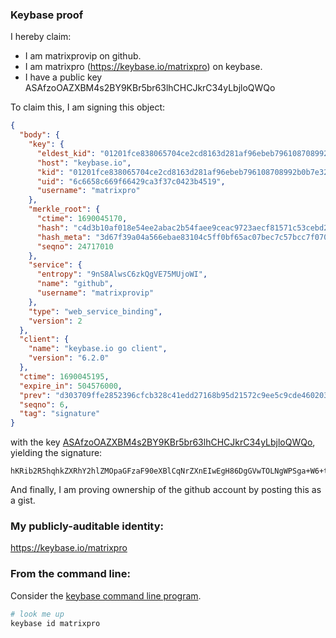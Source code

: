 ### Keybase proof

I hereby claim:

  * I am matrixprovip on github.
  * I am matrixpro (https://keybase.io/matrixpro) on keybase.
  * I have a public key ASAfzoOAZXBM4s2BY9KBr5br63lhCHCJkrC34yLbjloQWQo

To claim this, I am signing this object:

```json
{
  "body": {
    "key": {
      "eldest_kid": "01201fce838065704ce2cd8163d281af96ebeb796108708992b0b7e322db8e5a10590a",
      "host": "keybase.io",
      "kid": "01201fce838065704ce2cd8163d281af96ebeb796108708992b0b7e322db8e5a10590a",
      "uid": "6c6658c669f66429ca3f37c0423b4519",
      "username": "matrixpro"
    },
    "merkle_root": {
      "ctime": 1690045170,
      "hash": "c4d3b10af018e54ee2abac2b54faee9ceac9723aecf81571c53cebd2401e6d6fcecca76aea34e6892e65736e96c70ec7b612729e51ccbb929f6b87c1fe12f2f0",
      "hash_meta": "3d67f39a04a566ebae83104c5ff0bf65ac07bec7c57bcc7f070a62fd8800b47a",
      "seqno": 24717010
    },
    "service": {
      "entropy": "9nS8AlwsC6zkQgVE75MUjoWI",
      "name": "github",
      "username": "matrixprovip"
    },
    "type": "web_service_binding",
    "version": 2
  },
  "client": {
    "name": "keybase.io go client",
    "version": "6.2.0"
  },
  "ctime": 1690045195,
  "expire_in": 504576000,
  "prev": "d303709ffe2852396cfcb328c41edd27168b95d21572c9ee5c9cde4602038a8b",
  "seqno": 6,
  "tag": "signature"
}
```

with the key [ASAfzoOAZXBM4s2BY9KBr5br63lhCHCJkrC34yLbjloQWQo](https://keybase.io/matrixpro), yielding the signature:

```
hKRib2R5hqhkZXRhY2hlZMOpaGFzaF90eXBlCqNrZXnEIwEgH86DgGVwTOLNgWPSga+W6+t5YQhwiZKwt+Mi245aEFkKp3BheWxvYWTESpcCBsQg0wNwn/4oUjls/LMoxB7dJxaLldIVcsnuXJzeRgIDiovEIH9Nv5UhQ0xLtRYu7bOFNnMtcS4P1RWp3Kl6aUQ31AsMAgHCo3NpZ8RAWksQr1gyvDf4lII5fiw6ttQb0OSPl3LkKlfufc/u10qNZWSoFRwK1jIUpbLIZfkMDg3BRtf8XSnvEWzdukrBBahzaWdfdHlwZSCkaGFzaIKkdHlwZQildmFsdWXEINZiitLjcY1GK+LdoF5Owvd2/wZW+AQq1qPdbr9NldZ6o3RhZ80CAqd2ZXJzaW9uAQ==

```

And finally, I am proving ownership of the github account by posting this as a gist.

### My publicly-auditable identity:

https://keybase.io/matrixpro

### From the command line:

Consider the [keybase command line program](https://keybase.io/download).

```bash
# look me up
keybase id matrixpro
```
